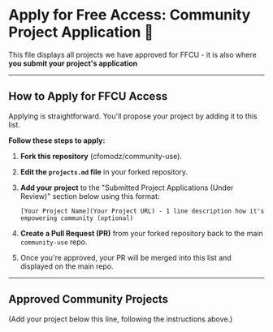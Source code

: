 # Apply for Free Access: Community Project Application 🤝

This file displays all projects we have approved for FFCU - it is also where **you submit your project's application**

---

## How to Apply for FFCU Access

Applying is straightforward. You'll propose your project by adding it to this list.

**Follow these steps to apply:**

1.  **Fork this repository** (cfomodz/community-use).
2.  **Edit the `projects.md` file** in your forked repository.
3.  **Add your project** to the "Submitted Project Applications (Under Review)" section below using this format:

    `[Your Project Name](Your Project URL) - 1 line description how it's empowering community (optional)`
4.  **Create a Pull Request (PR)** from your forked repository back to the main `community-use` repo.
5.  Once you're approved, your PR will be merged into this list and displayed on the main repo.

---

## Approved Community Projects

(Add your project below this line, following the instructions above.)
